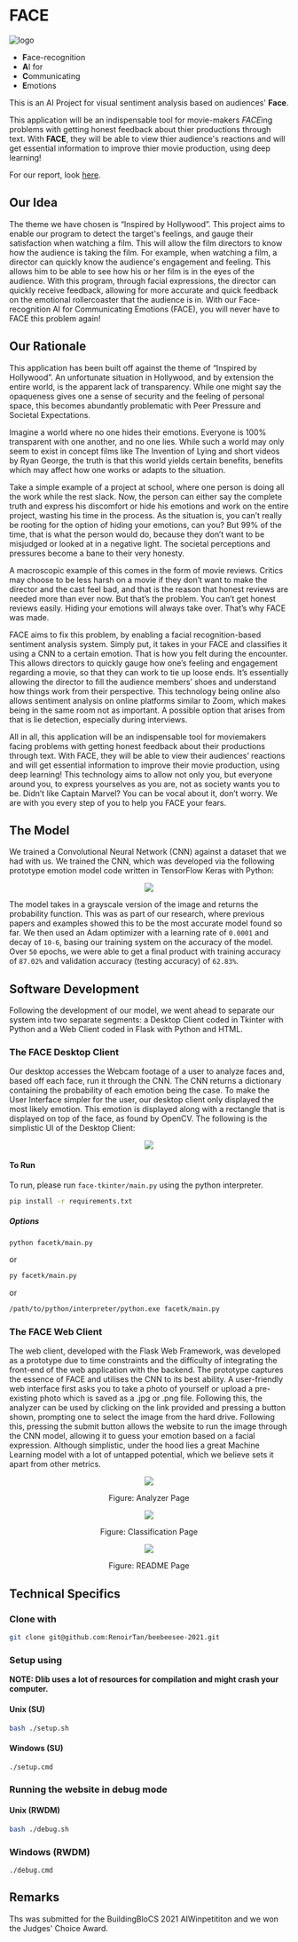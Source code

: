 # FACE

![logo](assets/logo.png?raw=true)

- **F**ace-recognition
- **A**I for
- **C**ommunicating
- **E**motions

This is an AI Project for visual sentiment analysis based on audiences' **Face**.

This application will be an indispensable tool for movie-makers *FACE*ing problems with getting honest feedback about thier productions through text.
With **FACE**, they will be able to view thier audience's reactions and will get essential information to improve thier movie production, using deep learning!

For our report, look [here](https://github.com/ThePyProgrammer/AIWinpetition3_7_FACE/blob/main/FACE%20-%20Report%20for%20BuildingBloCS%202021.pdf).

## Our Idea
The theme we have chosen is “Inspired by Hollywood”. This project aims to enable our program to detect the target's feelings, and gauge their satisfaction when watching a film. This will allow the film directors to know how the audience is taking the film. For example, when watching a film, a director can quickly know the audience's engagement and feeling. This allows him to be able to see how his or her film is in the eyes of the audience. With this program, through facial expressions, the director can quickly receive feedback, allowing for more accurate and quick feedback on the emotional rollercoaster that the audience is in. With our Face-recognition AI for Communicating Emotions (FACE), you will never have to FACE this problem again!


## Our Rationale

This application has been built off against the theme of “Inspired by Hollywood”. An unfortunate situation in Hollywood, and by extension the entire world, is the apparent lack of transparency. While one might say the opaqueness gives one a sense of security and the feeling of personal space, this becomes abundantly problematic with Peer Pressure and Societal Expectations.

Imagine a world where no one hides their emotions. Everyone is 100% transparent with one another, and no one lies. While such a world may only seem to exist in concept films like The Invention of Lying and short videos by Ryan George, the truth is that this world yields certain benefits, benefits which may affect how one works or adapts to the situation. 

Take a simple example of a project at school, where one person is doing all the work while the rest slack. Now, the person can either say the complete truth and express his discomfort or hide his emotions and work on the entire project, wasting his time in the process. As the situation is, you can’t really be rooting for the option of hiding your emotions, can you? But 99% of the time, that is what the person would do, because they don’t want to be misjudged or looked at in a negative light. The societal perceptions and pressures become a bane to their very honesty.

A macroscopic example of this comes in the form of movie reviews. Critics may choose to be less harsh on a movie if they don’t want to make the director and the cast feel bad, and that is the reason that honest reviews are needed more than ever now. But that’s the problem. You can’t get honest reviews easily. Hiding your emotions will always take over. That’s why FACE was made.

FACE aims to fix this problem, by enabling a facial recognition-based sentiment analysis system. Simply put, it takes in your FACE and classifies it using a CNN to a certain emotion. That is how you felt during the encounter. This allows directors to quickly gauge how one’s feeling and engagement regarding a movie, so that they can work to tie up loose ends. It’s essentially allowing the director to fill the audience members’ shoes and understand how things work from their perspective. This technology being online also allows sentiment analysis on online platforms similar to Zoom, which makes being in the same room not as important. A possible option that arises from that is lie detection, especially during interviews.

All in all, this application will be an indispensable tool for moviemakers facing problems with getting honest feedback about their productions through text. With FACE, they will be able to view their audiences’ reactions and will get essential information to improve their movie production, using deep learning! This technology aims to allow not only you, but everyone around you, to express yourselves as you are, not as society wants you to be. Didn’t like Captain Marvel? You can be vocal about it, don’t worry. We are with you every step of you to help you FACE your fears.

## The Model
We trained a Convolutional Neural Network (CNN) against a dataset that we had with us. We trained the CNN, which was developed via the following prototype emotion model code written in TensorFlow Keras with Python:

<p align="center">
 <img src="assets/model-prototype.png" />
</p>

The model takes in a grayscale version of the image and returns the probability function. This was as part of our research, where previous papers and examples showed this to be the most accurate model found so far. We then used an Adam optimizer with a learning rate of `0.0001` and decay of `10-6`, basing our training system on the accuracy of the model. Over `50` epochs, we were able to get a final product with training accuracy of `87.02%` and validation accuracy (testing accuracy) of `62.83%`.


## Software Development

Following the development of our model, we went ahead to separate our system into two separate segments: a Desktop Client coded in Tkinter with Python and a Web Client coded in Flask with Python and HTML.


### The FACE Desktop Client
Our desktop accesses the Webcam footage of a user to analyze faces and, based off each face, run it through the CNN. The CNN returns a dictionary containing the probability of each emotion being the case. To make the User Interface simpler for the user, our desktop client only displayed the most likely emotion. This emotion is displayed along with a rectangle that is displayed on top of the face, as found by OpenCV. The following is the simplistic UI of the Desktop Client:

<p align="center">
 <img src="assets/facetk.png" />
</p>

#### To Run
To run, please run `face-tkinter/main.py` using the python interpreter.

```sh
pip install -r requirements.txt
```

##### Options

```sh
python facetk/main.py
```

or

```sh
py facetk/main.py
```

or

```sh
/path/to/python/interpreter/python.exe facetk/main.py
```

### The FACE Web Client
The web client, developed with the Flask Web Framework, was developed as a prototype due to time constraints and the difficulty of integrating the front-end of the web application with the backend. The prototype captures the essence of FACE and utilises the CNN to its best ability. A user-friendly web interface first asks you to take a photo of yourself or upload a pre-existing photo which is saved as a .jpg or .png file. Following this, the analyzer can be used by clicking on the link provided and pressing a button shown, prompting one to select the image from the hard drive. Following this, pressing the submit button allows the website to run the image through the CNN model, allowing it to guess your emotion based on a facial expression. Although simplistic, under the hood lies a great Machine Learning model with a lot of untapped potential, which we believe sets it apart from other metrics.

<p align="center">
 <img src="assets/analyzer.png" />
</p>
<p align="center">
 Figure: Analyzer Page
</p>



<p align="center">
 <img src="assets/classification.png" />
</p>
<p align="center">
 Figure: Classification Page
</p>



<p align="center">
 <img src="assets/readme.png" />
</p>
<p align="center">
 Figure: README Page
</p>



## Technical Specifics
### Clone with

```bash
git clone git@github.com:RenoirTan/beebeesee-2021.git
```

### Setup using

**NOTE: Dlib uses a lot of resources for compilation and might crash your computer.**

#### Unix (SU)

```bash
bash ./setup.sh
```

#### Windows (SU)

```shell
./setup.cmd
```

### Running the website in debug mode

#### Unix (RWDM)

```bash
bash ./debug.sh
```

### Windows (RWDM)

```shell
./debug.cmd
```

## Remarks

Ths was submitted for the BuildingBloCS 2021 AIWinpetititon and we won the Judges' Choice Award.

